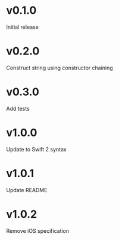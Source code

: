 # v0.1.0
Initial release

# v0.2.0
Construct string using constructor chaining

# v0.3.0
Add tests

# v1.0.0
Update to Swift 2 syntax

# v1.0.1
Update README

# v1.0.2
Remove iOS specification
